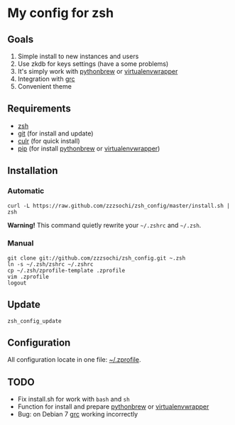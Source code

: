# My config for zsh

## Goals

1. Simple install to new instances and users
2. Use zkdb for keys settings (have a some problems)
3. It's simply work with [pythonbrew][pbrew_url] or [virtualenvwrapper][venvwrap_url]
4. Integration with [grc][grc]
5. Convenient theme

## Requirements

* [zsh][zsh]
* [git][git] (for install and update)
* [culr][curl] (for quick install)
* [pip][pip] (for install [pythonbrew][pbrew_url] or [virtualenvwrapper][venvwrap_url])

## Installation

### Automatic

    curl -L https://raw.github.com/zzzsochi/zsh_config/master/install.sh | zsh

**Warning!** This command quietly rewrite your `~/.zshrc` and `~/.zsh`.

### Manual

    git clone git://github.com/zzzsochi/zsh_config.git ~.zsh
    ln -s ~/.zsh/zshrc ~/.zshrc
    cp ~/.zsh/zprofile-template .zprofile
    vim .zprofile
    logout

## Update

    zsh_config_update

## Configuration

All configuration locate in one file: [~/.zprofile][zprofile].

## TODO

* Fix install.sh for work with `bash` and `sh`
* Function for install and prepare [pythonbrew][pbrew_url] or [virtualenvwrapper][venvwrap_url]
* Bug: on Debian 7 [grc][grc] working incorrectly

[pbrew_url]: https://github.com/utahta/pythonbrew "pythonbrew on github"
[venvwrap_url]: https://bitbucket.org/dhellmann/virtualenvwrapper "virtualenvwrapper on bitbucket"
[grc]: http://kassiopeia.juls.savba.sk/~garabik/software/grc.html "Generic Colouriser" 
[zsh]: http://www.zsh.org "Index to zsh information"
[git]: http://git-scm.com "git's official website"
[curl]: http://curl.haxx.se/ "$ sudo aptitude install curl"
[pip]: http://pip-installer.org "pip"

[zprofile]: https://github.com/zzzsochi/zsh_config/blob/master/zprofile-template "zprofile-template"
